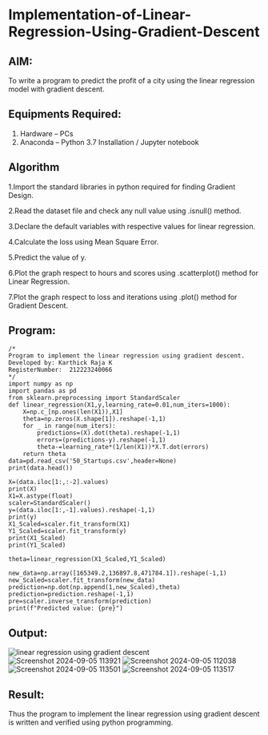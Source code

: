# Implementation-of-Linear-Regression-Using-Gradient-Descent

## AIM:
To write a program to predict the profit of a city using the linear regression model with gradient descent.

## Equipments Required:
1. Hardware – PCs
2. Anaconda – Python 3.7 Installation / Jupyter notebook

## Algorithm
1.Import the standard libraries in python required for finding Gradient Design.

2.Read the dataset file and check any null value using .isnull() method.

3.Declare the default variables with respective values for linear regression.

4.Calculate the loss using Mean Square Error.

5.Predict the value of y.

6.Plot the graph respect to hours and scores using .scatterplot() method for Linear Regression.

7.Plot the graph respect to loss and iterations using .plot() method for Gradient Descent.
## Program:
```
/*
Program to implement the linear regression using gradient descent.
Developed by: Karthick Raja K
RegisterNumber:  212223240066
*/
import numpy as np
import pandas as pd
from sklearn.preprocessing import StandardScaler
def linear_regression(X1,y,learning_rate=0.01,num_iters=1000):
    X=np.c_[np.ones(len(X1)),X1]
    theta=np.zeros(X.shape[1]).reshape(-1,1)
    for _ in range(num_iters):
        predictions=(X).dot(theta).reshape(-1,1)
        errors=(predictions-y).reshape(-1,1)
        theta-=learning_rate*(1/len(X1))*X.T.dot(errors)
    return theta
data=pd.read_csv('50_Startups.csv',header=None)
print(data.head())

X=(data.iloc[1:,:-2].values)
print(X)
X1=X.astype(float)
scaler=StandardScaler()
y=(data.iloc[1:,-1].values).reshape(-1,1)
print(y)
X1_Scaled=scaler.fit_transform(X1)
Y1_Scaled=scaler.fit_transform(y)
print(X1_Scaled)
print(Y1_Scaled)

theta=linear_regression(X1_Scaled,Y1_Scaled)

new_data=np.array([165349.2,136897.8,471784.1]).reshape(-1,1)
new_Scaled=scaler.fit_transform(new_data)
prediction=np.dot(np.append(1,new_Scaled),theta)
prediction=prediction.reshape(-1,1)
pre=scaler.inverse_transform(prediction)
print(f"Predicted value: {pre}")

```

## Output:
![linear regression using gradient descent](sam.png)
![Screenshot 2024-09-05 113921](https://github.com/user-attachments/assets/56346d3b-6cf6-47e1-8e47-d3842bb9187c)
![Screenshot 2024-09-05 112038](https://github.com/user-attachments/assets/22ca5bb7-27dc-49a0-b790-e5e30d7bd6f1)
![Screenshot 2024-09-05 113501](https://github.com/user-attachments/assets/02291380-f77a-4208-a161-46114f26f6fe)
![Screenshot 2024-09-05 113517](https://github.com/user-attachments/assets/2ab1b4a4-a0c6-4942-912e-2c95a1a17996)



## Result:
Thus the program to implement the linear regression using gradient descent is written and verified using python programming.
